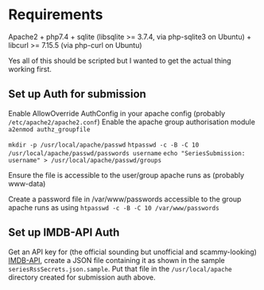 # Requirements

Apache2 + php7.4 + sqlite (libsqlite >= 3.7.4, via php-sqlite3 on Ubuntu) + libcurl >= 7.15.5 (via php-curl on Ubuntu)

Yes all of this should be scripted but I wanted to get the actual thing working first.

## Set up Auth for submission
Enable AllowOverride AuthConfig in your apache config (probably `/etc/apache2/apache2.conf`)
Enable the apache group authorisation module `a2enmod authz_groupfile`

`mkdir -p /usr/local/apache/passwd`
`htpasswd -c -B -C 10 /usr/local/apache/passwd/passwords username`
`echo "SeriesSubmission: username" > /usr/local/apache/passwd/groups`

Ensure the file is accessible to the user/group apache runs as (probably www-data)

Create a password file in /var/www/passwords accessible to the group apache runs as using `htpasswd -c -B -C 10 /var/www/passwords`

## Set up IMDB-API Auth

Get an API key for (the official sounding but unofficial and scammy-looking) [IMDB-API](https://imdb-api.com/), create a JSON file containing it as shown in the sample `seriesRssSecrets.json.sample`. Put that file in the `/usr/local/apache` directory created for submission auth above.

